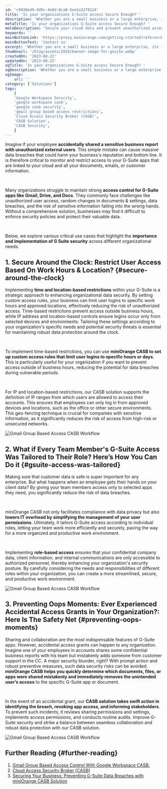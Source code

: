 ```yaml
---
id: 'c9430a49-4d9c-4e0d-8ca9-5ee2a3279124'
title: 'Is your organizations G-Suite access Secure Enough? '
description: 'Whether you are a small business or a large enterprise, its important to restrict access to your Google Workspace if you care about your business data. Giving full access to your Google apps can be dangerous as it can invite risks like unwanted changes or deletions of documents that could hurt your business. But feat not, miniOrange CASB can be your ally in this journey!'
metaTitle: 'Is your organizations G-Suite access Secure Enough? '
metaDescription: 'Secure your cloud data and prevent unauthorized access with miniOrange Cloud Access Security Broker (CASB).'
keywords: ''
mainButtonLink: 'https://proxy.miniorange.com/getting-started?referer=https://www.miniorange.com/blog/g-suite-access-control-security-concerns-and-solutions'
mainButtonText: 'Contact us'
excerpt: 'Whether you are a small business or a large enterprise, its important to restrict access to your Google Workspace if you care about your business data. Giving full access to your Google apps can be dangerous as it can invite risks like unwanted changes or deletions of documents that could hurt your business. But feat not, miniOrange CASB can be your ally in this journey!'
thumbnail: '/blog/assets/2024/banner-image-for-gsuite.webp'
createdOn: '2023-08-22'
updatedOn: '2023-08-22'
ogTitle: 'Is your organizations G-Suite access Secure Enough? '
ogDescription: 'Whether you are a small business or a large enterprise, its important to restrict access to your Google Workspace if you care about your business data. Giving full access to your Google apps can be dangerous as it can invite risks like unwanted changes or deletions of documents that could hurt your business. But feat not, miniOrange CASB can be your ally in this journey!'
ogImage:
    url: ''
category: ['Solutions']
tags:
    [
	'Google Workspace Security',
    'google workspace casb',
    'google casb security',
    'gmail group based access restrictions',
    'Cloud Access Security Broker (CASB)',
    'CASB Solution',
    'CASB Security',
    ]
---
```



Imagine if your employee **accidentally shared a sensitive business report with unauthorized external users**. This simple mistake can cause massive data breaches that could harm your business's reputation and bottom line. It is therefore critical to monitor and restrict access to your G-Suite apps that are linked to your cloud and all your documents, emails, or customer information.

&nbsp; 

Many organizations struggle to maintain strong **access control for G-Suite apps like Gmail, Drive, and Docs**. They commonly face challenges like unauthorized user access, random changes in documents & settings, data breaches, and the risk of sensitive information falling into the wrong hands. Without a comprehensive solution, businesses may find it difficult to enforce security policies and protect their valuable data.

&nbsp;

Below, we explore various critical use cases that highlight the **importance and implementation of G Suite security** across different organizational needs.

## 1. Secure Around the Clock: Restrict User Access Based On Work Hours & Location? {#secure-around-the-clock}

Implementing **time and location-based restrictions** within your G-Suite is a strategic approach to enhancing organizational data security. By setting custom access rules, your business can limit user logins to specific work hours and approved locations, effectively reducing the risk of unauthorized access. Time-based restrictions prevent access outside business hours, while IP address and location-based controls ensure logins occur only from selected devices and environments. Tailoring these settings according to your organization's specific needs and potential security threats is essential for maintaining robust data protection around the clock.

&nbsp;

 To implement time-based restrictions, you can use **miniOrange CASB to set up custom access rules that limit user logins to specific hours or days**. This is particularly useful for your organization if you want to prevent access outside of business hours, reducing the potential for data breaches during vulnerable periods.

&nbsp;

 For IP and location-based restrictions, our CASB solution supports the definition of IP ranges from which users are allowed to access their accounts. This ensures that employees can only log in from approved devices and locations, such as the office or other secure environments. This geo-fencing technique is crucial for companies with sensitive information, as it significantly reduces the risk of access from high-risk or unsecured networks.

![Gmail Group Based Access CASB Workflow](/blog/assets/2024/gsuite-access-control.webp)


 ## 2. What if Every Team Member's G-Suite Access Was Tailored to Their Role? Here’s How You Can Do it {#gsuite-access-was-tailored}

 Making sure that customer data is safe is super important for any enterprise. But what happens when an employee gets their hands on your client data? By giving your team members access only to selected apps they need, you significantly reduce the risk of data breaches.

 &nbsp;

miniOrange CASB not only facilitates compliance with data privacy but also **lowers IT overhead by simplifying the management of your user permissions**. Ultimately, it tailors G-Suite access according to individual roles, letting your team work more efficiently and securely, paving the way for a more organized and productive work environment.

 &nbsp;

Implementing **role-based access** ensures that your confidential company data, client information, and internal communications are only accessible to authorized personnel, thereby enhancing your organization's security posture. By carefully considering the needs and responsibilities of different roles within your organization, you can create a more streamlined, secure, and productive work environment.

![Gmail Group Based Access CASB Workflow](/blog/assets/2024/gsuite-role-based-access-control.webp)


## 3. Preventing Oops Moments: Ever Experienced Accidental Access Grants in Your Organization?: Here Is The Safety Net {#preventing-oops-moments}

Sharing and collaboration are the most indispensable features of G-Suite apps. However, accidental access grants can happen to any organization. Imagine one of your employees in accounts shares some confidential business reports with his team but mistakenly adds someone from customer support in the CC. A major security blunder, right? With prompt action and robust preventive measures, such data security risks can be avoided. **miniOrange CASB helps you quickly determine which documents, files, or apps were shared mistakenly and immediately removes the unintended user’s access** to the specific G-Suite app or document.

 &nbsp;

In the event of an accidental grant, our **CASB solution takes swift action in identifying the breach, revoking app access, and informing stakeholders**. To prevent such incidents, it reviews sharing permissions and settings, implements access permissions, and conducts routine audits. Improve G-Suite security and strike a balance between seamless collaboration and robust data protection with our CASB solution.

![Gmail Group Based Access CASB Workflow](/blog/assets/2024/mistakely-send-file-role-based-access-control.webp)

## Further Reading {#further-reading}


1. [Gmail Group Based Access Control With Google Workspace CASB.](https://www.miniorange.com/blog/gmail-group-based-access-control-with-google-workspace-casb/)
2. [Cloud Access Security Broker (CASB)](https://www.miniorange.com/casb/)
3. [Securing Your Business: Preventing G-Suite Data Breaches with miniOrange CASB Solution ](https://www.youtube.com/watch?v=fc_9d_H0hAI)



